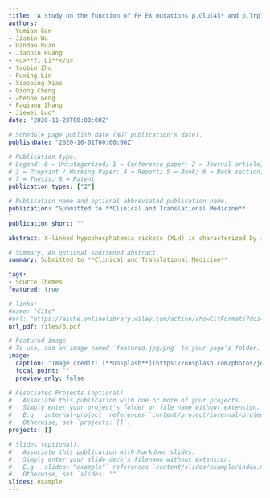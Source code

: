 ```yaml
---
title: "A study on the function of PH EX mutations p.Glul45* and p.Trp749Arg in families with X-linked hyphosphatemic rickets"
authors:
- Yumian Gan
- Jiabin Wu
- Dandan Ruan
- Jianbin Huang
- <u>**Yi Li**</u> 
- Yaobin Zhu
- Fuxing Lin
- Xiaoping Xiao
- Qiong Cheng
- Zhenbo Geng
- Faqiang Zhang
- Jiewei Luo*
date: "2020-11-20T00:00:00Z"

# Schedule page publish date (NOT publication's date).
publishDate: "2020-10-01T00:00:00Z"

# Publication type.
# Legend: 0 = Uncategorized; 1 = Conference paper; 2 = Journal article;
# 3 = Preprint / Working Paper; 4 = Report; 5 = Book; 6 = Book section;
# 7 = Thesis; 8 = Patent
publication_types: ["2"]

# Publication name and optional abbreviated publication name.
publication: "Submitted to **Clinical and Translational Medicine**
"
publication_short: ""

abstract: X-linked hypophosphatemic rickets (XLH) is characterized by increased circulating fibroblast growth factor 23 (FGF23) levels caused by PHEX (NM_000444.5) mutations. Renal tubular resorption of phosphate is impaired, resulting in rickets and impaired bone mineralization. By phenotypic-genetic linkage analysis, two PHEX pathogenic mutations were found in two XLH families: c.433G>T, p.Glu145* in exon 4 and c.2245T>C, p.Trp749Arg in exon 22. Immunofluorescence showed that the localization of p.Glu145* and p.Trp749Arg mutant and secretory PHEX (secPHEX) changed, with decreased expression. In a HEK293T cell model co-transfected with PHEX, secPHEX, and FGF23, wild-type PHEX, secPHEX, and FGF23 proteins were distributed in the cell membrane or endoplasmic reticulum, while the mutant was located in the nuclear membrane and cytoplasm. qPCR of p.Glu145* revealed decreased PHEX and secPHEX mRNA expression in cells, with no difference in mRNA expression of p.Trp749Arg. Both mutations decreased intracellular PHEX endopeptidase activity. Western blot analysis showed decrease in mutant and secPHEX protein expression and no FGF23 protein expression in single-transfected PHEX and secPHEX cells. In cells co-transfected with FGF23, PHEX and secPHEX mutation promoted FGF23 expression. Thus, p.Glu145* mutation may lead to XLH through mRNA decay, while p.Trp749Arg missense may cause disease by affecting the spatial structure of the protein.

# Summary. An optional shortened abstract.
summary: Submitted to **Clinical and Translational Medicine**

tags:
- Source Themes
featured: true

# links:
#name: "Cite"
#url: "https://aiche.onlinelibrary.wiley.com/action/showCitFormats?doi=10.1002%2Fbtm2.10130"
url_pdf: files/6.pdf

# Featured image
# To use, add an image named `featured.jpg/png` to your page's folder. 
image:
  caption: 'Image credit: [**Unsplash**](https://unsplash.com/photos/jdD8gXaTZsc)'
  focal_point: ""
  preview_only: false

# Associated Projects (optional).
#   Associate this publication with one or more of your projects.
#   Simply enter your project's folder or file name without extension.
#   E.g. `internal-project` references `content/project/internal-project/index.md`.
#   Otherwise, set `projects: []`.
projects: []

# Slides (optional).
#   Associate this publication with Markdown slides.
#   Simply enter your slide deck's filename without extension.
#   E.g. `slides: "example"` references `content/slides/example/index.md`.
#   Otherwise, set `slides: ""`.
slides: example
---
```

